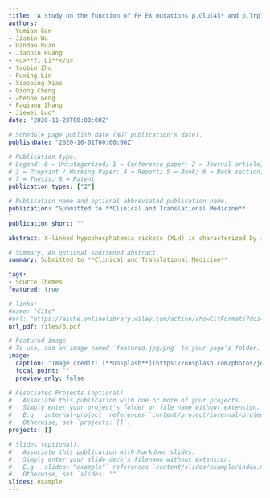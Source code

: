 ```yaml
---
title: "A study on the function of PH EX mutations p.Glul45* and p.Trp749Arg in families with X-linked hyphosphatemic rickets"
authors:
- Yumian Gan
- Jiabin Wu
- Dandan Ruan
- Jianbin Huang
- <u>**Yi Li**</u> 
- Yaobin Zhu
- Fuxing Lin
- Xiaoping Xiao
- Qiong Cheng
- Zhenbo Geng
- Faqiang Zhang
- Jiewei Luo*
date: "2020-11-20T00:00:00Z"

# Schedule page publish date (NOT publication's date).
publishDate: "2020-10-01T00:00:00Z"

# Publication type.
# Legend: 0 = Uncategorized; 1 = Conference paper; 2 = Journal article;
# 3 = Preprint / Working Paper; 4 = Report; 5 = Book; 6 = Book section;
# 7 = Thesis; 8 = Patent
publication_types: ["2"]

# Publication name and optional abbreviated publication name.
publication: "Submitted to **Clinical and Translational Medicine**
"
publication_short: ""

abstract: X-linked hypophosphatemic rickets (XLH) is characterized by increased circulating fibroblast growth factor 23 (FGF23) levels caused by PHEX (NM_000444.5) mutations. Renal tubular resorption of phosphate is impaired, resulting in rickets and impaired bone mineralization. By phenotypic-genetic linkage analysis, two PHEX pathogenic mutations were found in two XLH families: c.433G>T, p.Glu145* in exon 4 and c.2245T>C, p.Trp749Arg in exon 22. Immunofluorescence showed that the localization of p.Glu145* and p.Trp749Arg mutant and secretory PHEX (secPHEX) changed, with decreased expression. In a HEK293T cell model co-transfected with PHEX, secPHEX, and FGF23, wild-type PHEX, secPHEX, and FGF23 proteins were distributed in the cell membrane or endoplasmic reticulum, while the mutant was located in the nuclear membrane and cytoplasm. qPCR of p.Glu145* revealed decreased PHEX and secPHEX mRNA expression in cells, with no difference in mRNA expression of p.Trp749Arg. Both mutations decreased intracellular PHEX endopeptidase activity. Western blot analysis showed decrease in mutant and secPHEX protein expression and no FGF23 protein expression in single-transfected PHEX and secPHEX cells. In cells co-transfected with FGF23, PHEX and secPHEX mutation promoted FGF23 expression. Thus, p.Glu145* mutation may lead to XLH through mRNA decay, while p.Trp749Arg missense may cause disease by affecting the spatial structure of the protein.

# Summary. An optional shortened abstract.
summary: Submitted to **Clinical and Translational Medicine**

tags:
- Source Themes
featured: true

# links:
#name: "Cite"
#url: "https://aiche.onlinelibrary.wiley.com/action/showCitFormats?doi=10.1002%2Fbtm2.10130"
url_pdf: files/6.pdf

# Featured image
# To use, add an image named `featured.jpg/png` to your page's folder. 
image:
  caption: 'Image credit: [**Unsplash**](https://unsplash.com/photos/jdD8gXaTZsc)'
  focal_point: ""
  preview_only: false

# Associated Projects (optional).
#   Associate this publication with one or more of your projects.
#   Simply enter your project's folder or file name without extension.
#   E.g. `internal-project` references `content/project/internal-project/index.md`.
#   Otherwise, set `projects: []`.
projects: []

# Slides (optional).
#   Associate this publication with Markdown slides.
#   Simply enter your slide deck's filename without extension.
#   E.g. `slides: "example"` references `content/slides/example/index.md`.
#   Otherwise, set `slides: ""`.
slides: example
---
```

